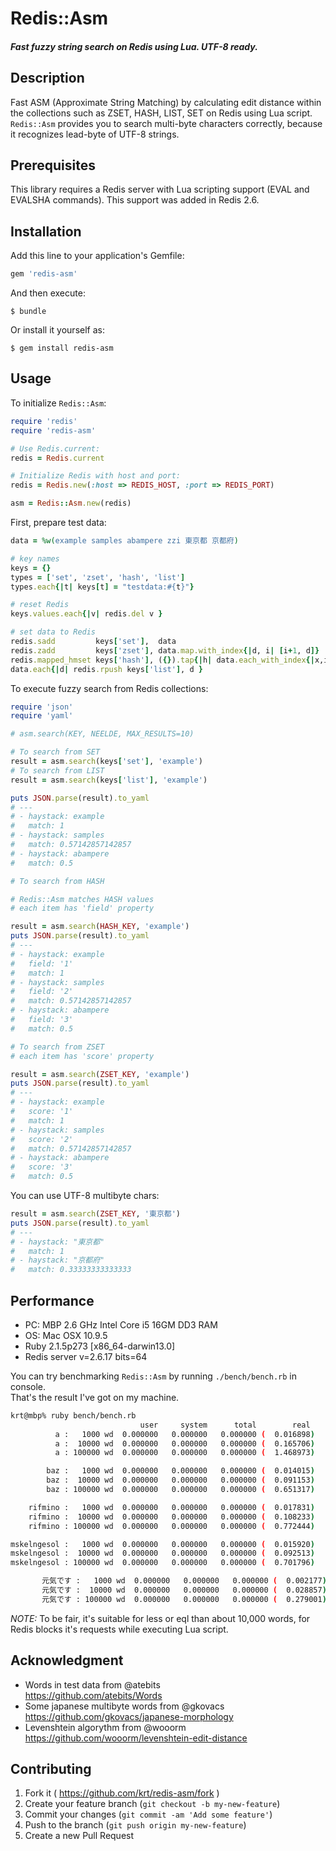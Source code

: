 # Redis::Asm

##### Fast fuzzy string search on Redis using Lua. UTF-8 ready.

## Description
Fast ASM (Approximate String Matching) by calculating edit distance within the collections such as ZSET, HASH, LIST, SET on Redis using Lua script.  
`Redis::Asm` provides you to search multi-byte characters correctly, because it recognizes lead-byte of UTF-8 strings.

## Prerequisites
This library requires a Redis server with Lua scripting support (EVAL and EVALSHA commands). This support was added in Redis 2.6.

## Installation

Add this line to your application's Gemfile:

```ruby
gem 'redis-asm'
```

And then execute:

    $ bundle

Or install it yourself as:

    $ gem install redis-asm

## Usage

To initialize `Redis::Asm`:
```ruby
require 'redis'
require 'redis-asm'

# Use Redis.current:
redis = Redis.current

# Initialize Redis with host and port:
redis = Redis.new(:host => REDIS_HOST, :port => REDIS_PORT)

asm = Redis::Asm.new(redis)
```


First, prepare test data:
```ruby
data = %w(example samples abampere zzi 東京都 京都府)

# key names
keys = {}
types = ['set', 'zset', 'hash', 'list']
types.each{|t| keys[t] = "testdata:#{t}"}

# reset Redis
keys.values.each{|v| redis.del v }

# set data to Redis
redis.sadd         keys['set'],  data
redis.zadd         keys['zset'], data.map.with_index{|d, i| [i+1, d]} 
redis.mapped_hmset keys['hash'], ({}).tap{|h| data.each_with_index{|x,i| h[i+1] = x}}
data.each{|d| redis.rpush keys['list'], d }
```

To execute fuzzy search from Redis collections:
```ruby
require 'json'
require 'yaml'

# asm.search(KEY, NEELDE, MAX_RESULTS=10)

# To search from SET
result = asm.search(keys['set'], 'example')
# To search from LIST
result = asm.search(keys['list'], 'example')

puts JSON.parse(result).to_yaml
# ---
# - haystack: example
#   match: 1
# - haystack: samples
#   match: 0.57142857142857
# - haystack: abampere
#   match: 0.5

# To search from HASH

# Redis::Asm matches HASH values
# each item has 'field' property

result = asm.search(HASH_KEY, 'example')
puts JSON.parse(result).to_yaml
# ---
# - haystack: example
#   field: '1'
#   match: 1
# - haystack: samples
#   field: '2'
#   match: 0.57142857142857
# - haystack: abampere
#   field: '3'
#   match: 0.5

# To search from ZSET
# each item has 'score' property

result = asm.search(ZSET_KEY, 'example')
puts JSON.parse(result).to_yaml
# ---
# - haystack: example
#   score: '1'
#   match: 1
# - haystack: samples
#   score: '2'
#   match: 0.57142857142857
# - haystack: abampere
#   score: '3'
#   match: 0.5
```
You can use UTF-8 multibyte chars:
```ruby
result = asm.search(ZSET_KEY, '東京都')
puts JSON.parse(result).to_yaml
# ---
# - haystack: "東京都"
#   match: 1
# - haystack: "京都府"
#   match: 0.33333333333333
```
## Performance

 - PC: MBP 2.6 GHz Intel Core i5 16GM DD3 RAM
 - OS: Mac OSX 10.9.5
 - Ruby 2.1.5p273 [x86_64-darwin13.0]
 - Redis server v=2.6.17 bits=64

You can try benchmarking `Redis::Asm` by running `./bench/bench.rb` in console.  
That's the result I've got on my machine.
```sh
krt@mbp% ruby bench/bench.rb
                             user     system      total        real
          a :   1000 wd  0.000000   0.000000   0.000000 (  0.016898)
          a :  10000 wd  0.000000   0.000000   0.000000 (  0.165706)
          a : 100000 wd  0.000000   0.000000   0.000000 (  1.468973)

        baz :   1000 wd  0.000000   0.000000   0.000000 (  0.014015)
        baz :  10000 wd  0.000000   0.000000   0.000000 (  0.091153)
        baz : 100000 wd  0.000000   0.000000   0.000000 (  0.651317)

    rifmino :   1000 wd  0.000000   0.000000   0.000000 (  0.017831)
    rifmino :  10000 wd  0.000000   0.000000   0.000000 (  0.108233)
    rifmino : 100000 wd  0.000000   0.000000   0.000000 (  0.772444)

mskelngesol :   1000 wd  0.000000   0.000000   0.000000 (  0.015920)
mskelngesol :  10000 wd  0.000000   0.000000   0.000000 (  0.092513)
mskelngesol : 100000 wd  0.000000   0.000000   0.000000 (  0.701796)

       元気です :   1000 wd  0.000000   0.000000   0.000000 (  0.002177)
       元気です :  10000 wd  0.000000   0.000000   0.000000 (  0.028857)
       元気です : 100000 wd  0.000000   0.000000   0.000000 (  0.279001)
```
*NOTE:* To be fair, it's suitable for less or eql than about 10,000 words, for Redis blocks it's requests while executing Lua script.

## Acknowledgment

 - Words in test data from @atebits  
https://github.com/atebits/Words  
 - Some japanese multibyte words from @gkovacs  
https://github.com/gkovacs/japanese-morphology
 - Levenshtein algorythm from @wooorm  
https://github.com/wooorm/levenshtein-edit-distance

## Contributing

1. Fork it ( https://github.com/krt/redis-asm/fork )
2. Create your feature branch (`git checkout -b my-new-feature`)
3. Commit your changes (`git commit -am 'Add some feature'`)
4. Push to the branch (`git push origin my-new-feature`)
5. Create a new Pull Request
